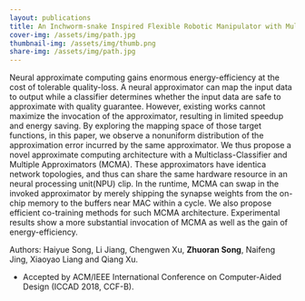 ```yaml
---
layout: publications
title: An Inchworm-snake Inspired Flexible Robotic Manipulator with Multi-section SMA Actuators for Object Grasping” was accepted by the IEEE Transactions on Industrial Electronics
cover-img: /assets/img/path.jpg
thumbnail-img: /assets/img/thumb.png
share-img: /assets/img/path.jpg
---
```

Neural approximate computing gains enormous energy-efficiency at the cost of tolerable quality-loss. A neural approximator can map the input data to output while a classifier determines whether the input data are safe to approximate with quality guarantee. However, existing works cannot maximize the invocation of the approximator, resulting in limited speedup and energy saving. By exploring the mapping space of those target functions, in this paper, we observe a nonuniform distribution of the approximation error incurred by the same approximator. We thus propose a novel approximate computing architecture with a Multiclass-Classifier and Multiple Approximators (MCMA). These approximators have identica network topologies, and thus can share the same hardware resource in an neural processing unit(NPU) clip. In the runtime, MCMA can swap in the invoked approximator by merely shipping the synapse weights from the on-chip memory to the buffers near MAC within a cycle. We also propose efficient co-training methods for such MCMA architecture. Experimental results show a more substantial invocation of MCMA as well as the gain of energy-efficiency.

Authors: Haiyue Song, Li Jiang, Chengwen Xu, **Zhuoran Song**, Naifeng Jing, Xiaoyao Liang and Qiang Xu.

* Accepted by ACM/IEEE International Conference on Computer-Aided Design (ICCAD 2018, CCF-B).
